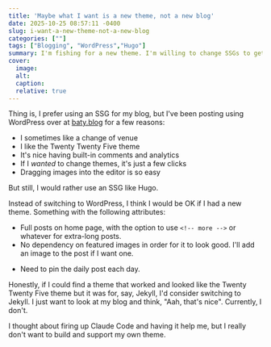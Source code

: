 ```yaml
---
title: 'Maybe what I want is a new theme, not a new blog'
date: 2025-10-25 08:57:11 -0400
slug: i-want-a-new-theme-not-a-new-blog
categories: [""]
tags: ["Blogging", "WordPress","Hugo"]
summary: I'm fishing for a new theme. I'm willing to change SSGs to get one I like.
cover: 
  image: 
  alt: 
  caption: 
  relative: true
---
```


Thing is, I prefer using an SSG for my blog, but I've been posting using WordPress over at [baty.blog](https://baty.blog) for a few reasons:

- I sometimes like a change of venue
- I like the Twenty Twenty Five theme
- It's nice having built-in comments and analytics
- If I _wanted_ to change themes, it's just a few clicks
- Dragging images into the editor is so easy

But still, I would rather use an SSG like Hugo.

Instead of switching to WordPress, I think I would be OK if I had a new theme. Something with the following attributes:

- Full posts on home page, with the option to use `<!-- more -->` or whatever for extra-long posts.
- No dependency on featured images in order for it to look good. I'll add an image to the post if I want one.
* Need to pin the daily post each day.

Honestly, if I could find a theme that worked and looked like the Twenty Twenty Five theme but it was for, say, Jekyll, I'd consider switching to Jekyll. I just want to look at my blog and think, "Aah, that's nice". Currently, I don't.

I thought about firing up Claude Code and having it help me, but I really don't want to build and support my own theme.
